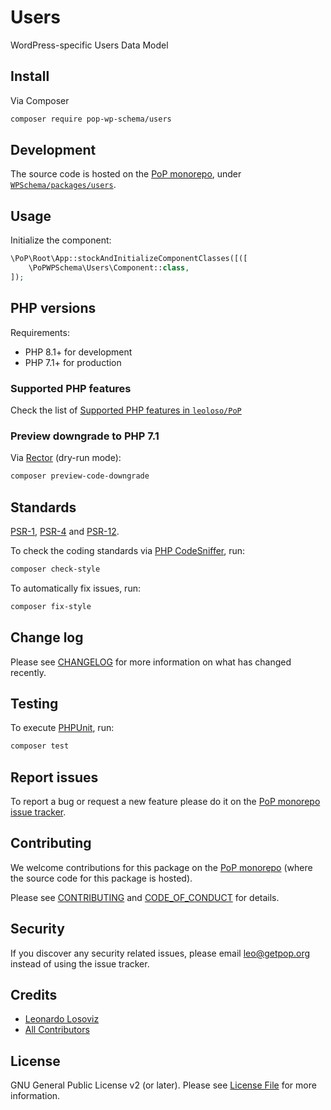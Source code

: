 # Users

<!--
[![Build Status][ico-travis]][link-travis]
[![Quality Score][ico-code-quality]][link-code-quality]
[![Software License][ico-license]](LICENSE.md)
[![Latest Version on Packagist][ico-version]][link-packagist]
[![Coverage Status][ico-scrutinizer]][link-scrutinizer]
[![Total Downloads][ico-downloads]][link-downloads]
-->

WordPress-specific Users Data Model

## Install

Via Composer

``` bash
composer require pop-wp-schema/users
```

## Development

The source code is hosted on the [PoP monorepo](https://github.com/leoloso/PoP), under [`WPSchema/packages/users`](https://github.com/leoloso/PoP/tree/master/layers/WPSchema/packages/users).

## Usage

Initialize the component:

``` php
\PoP\Root\App::stockAndInitializeComponentClasses([([
    \PoPWPSchema\Users\Component::class,
]);
```

## PHP versions

Requirements:

- PHP 8.1+ for development
- PHP 7.1+ for production

### Supported PHP features

Check the list of [Supported PHP features in `leoloso/PoP`](https://github.com/leoloso/PoP/blob/master/docs/supported-php-features.md)

### Preview downgrade to PHP 7.1

Via [Rector](https://github.com/rectorphp/rector) (dry-run mode):

```bash
composer preview-code-downgrade
```

## Standards

[PSR-1](https://www.php-fig.org/psr/psr-1), [PSR-4](https://www.php-fig.org/psr/psr-4) and [PSR-12](https://www.php-fig.org/psr/psr-12).

To check the coding standards via [PHP CodeSniffer](https://github.com/squizlabs/PHP_CodeSniffer), run:

``` bash
composer check-style
```

To automatically fix issues, run:

``` bash
composer fix-style
```

## Change log

Please see [CHANGELOG](CHANGELOG.md) for more information on what has changed recently.

## Testing

To execute [PHPUnit](https://phpunit.de/), run:

``` bash
composer test
```

## Report issues

To report a bug or request a new feature please do it on the [PoP monorepo issue tracker](https://github.com/leoloso/PoP/issues).

## Contributing

We welcome contributions for this package on the [PoP monorepo](https://github.com/leoloso/PoP) (where the source code for this package is hosted).

Please see [CONTRIBUTING](CONTRIBUTING.md) and [CODE_OF_CONDUCT](CODE_OF_CONDUCT.md) for details.

## Security

If you discover any security related issues, please email leo@getpop.org instead of using the issue tracker.

## Credits

- [Leonardo Losoviz][link-author]
- [All Contributors][link-contributors]

## License

GNU General Public License v2 (or later). Please see [License File](LICENSE.md) for more information.

[ico-version]: https://img.shields.io/packagist/v/pop-wp-schema/users.svg?style=flat-square
[ico-license]: https://img.shields.io/badge/license-GPLv2-brightgreen.svg?style=flat-square
[ico-travis]: https://img.shields.io/travis/pop-wp-schema/users/master.svg?style=flat-square
[ico-scrutinizer]: https://img.shields.io/scrutinizer/coverage/g/pop-wp-schema/users.svg?style=flat-square
[ico-code-quality]: https://img.shields.io/scrutinizer/g/pop-wp-schema/users.svg?style=flat-square
[ico-downloads]: https://img.shields.io/packagist/dt/pop-wp-schema/users.svg?style=flat-square

[link-packagist]: https://packagist.org/packages/pop-wp-schema/users
[link-travis]: https://travis-ci.org/pop-wp-schema/users
[link-scrutinizer]: https://scrutinizer-ci.com/g/pop-wp-schema/users/code-structure
[link-code-quality]: https://scrutinizer-ci.com/g/pop-wp-schema/users
[link-downloads]: https://packagist.org/packages/pop-wp-schema/users
[link-author]: https://github.com/leoloso
[link-contributors]: ../../../../../../contributors
